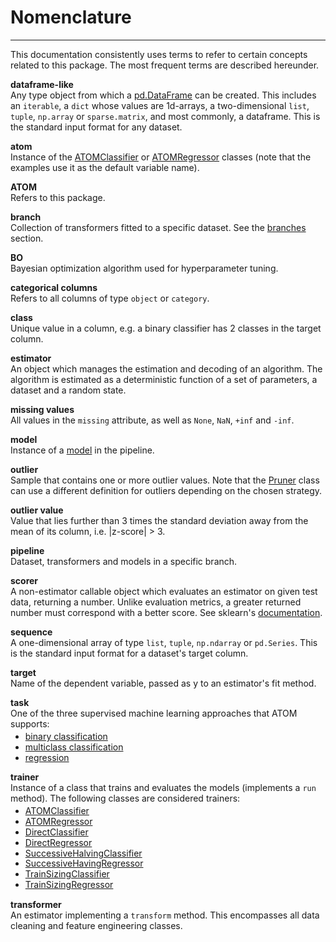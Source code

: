 # Nomenclature
--------------

This documentation consistently uses terms to refer to certain concepts
related to this package. The most frequent terms are described hereunder.

**dataframe-like**<br>
Any type object from which a [pd.DataFrame](https://pandas.pydata.org/docs/reference/api/pandas.DataFrame.html)
can be created. This includes an `iterable`, a `dict` whose values
are 1d-arrays, a two-dimensional `list`, `tuple`, `np.array` or
`sparse.matrix`, and most commonly, a dataframe. This is the standard
input format for any dataset.

**atom**<br>
Instance of the [ATOMClassifier](../../API/ATOM/atomclassifier) or
 [ATOMRegressor](../../API/ATOM/atomregressor) classes (note that the
examples use it as the default variable name).

**ATOM**<br>
Refers to this package.

**branch**<br>
Collection of transformers fitted to a specific dataset. See
the [branches](../data_management/#branches) section.


**BO**<br>
Bayesian optimization algorithm used for hyperparameter tuning.

**categorical columns**<br>
Refers to all columns of type `object` or `category`.

**class**<br>
Unique value in a column, e.g. a binary classifier has 2 classes in the
target column.

**estimator**<br>
An object which manages the estimation and decoding of an algorithm.
The algorithm is estimated as a deterministic function of a set of
parameters, a dataset and a random state.

**missing values**<br>
All values in the `missing` attribute, as well as `None`, `NaN`, `+inf`
and `-inf`.

**model**<br>
Instance of a [model](../models) in the pipeline.


**outlier**<br>
Sample that contains one or more outlier values. Note that the
[Pruner](../../API/data_cleaning/pruner) class can use a different
definition for outliers depending on the chosen strategy.

**outlier value**<br>
Value that lies further than 3 times the standard deviation away
from the mean of its column, i.e. |z-score| > 3.


**pipeline**<br>
Dataset, transformers and models in a specific branch.

**scorer**<br>
A non-estimator callable object which evaluates an estimator on given
test data, returning a number. Unlike evaluation metrics, a greater
returned number must correspond with a better score. See sklearn's
[documentation](https://scikit-learn.org/stable/modules/model_evaluation.html#scoring-parameter).

**sequence**<br>
A one-dimensional array of type `list`, `tuple`, `np.ndarray` or `pd.Series`.
This is the standard input format for a dataset's target column.

**target**<br>
Name of the dependent variable, passed as y to an estimator's fit method.

**task**<br>
One of the three supervised machine learning approaches that ATOM supports:

<ul style="line-height:1.2em;margin-top:-10px">
<li><a href="https://en.wikipedia.org/wiki/Binary_classification">binary classification</a></li>
<li><a href="https://en.wikipedia.org/wiki/Multiclass_classification">multiclass classification</a></li>
<li><a href="https://en.wikipedia.org/wiki/Regression_analysis">regression</a></li>
</ul>

**trainer**<br>
Instance of a class that trains and evaluates the models (implements a
`run` method). The following classes are considered trainers:

<ul style="line-height:1.2em;margin-top:-10px">
<li><a href="../../API/ATOM/atomclassifier">ATOMClassifier</a></li>
<li><a href="../../API/ATOM/atomregressor">ATOMRegressor</a></li>
<li><a href="../../API/training/directclassifier">DirectClassifier</a></li>
<li><a href="../../API/training/directregressor">DirectRegressor</a></li>
<li><a href="../../API/training/successivehalvingclassifier">SuccessiveHalvingClassifier</a></li>
<li><a href="../../API/training/successivehalvingregressor">SuccessiveHavingRegressor</a></li>
<li><a href="../../API/training/trainsizingclassifier">TrainSizingClassifier</a></li>
<li><a href="../../API/training/trainsizingregressor">TrainSizingRegressor</a></li>
</ul>

**transformer**<br>
An estimator implementing a `transform` method. This encompasses all
 data cleaning and feature engineering classes.
